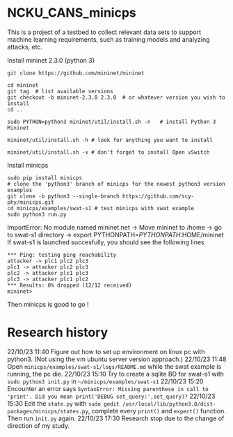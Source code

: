 # NCKU_CANS_minicps
This is a project of a testbed to collect relevant data sets to support machine learning requirements, such as training models and analyzing attacks, etc.

Install mininet 2.3.0 (python 3)

```
git clone https://github.com/mininet/mininet

cd mininet
git tag  # list available versions
git checkout -b mininet-2.3.0 2.3.0  # or whatever version you wish to install
cd ..

sudo PYTHON=python3 mininet/util/install.sh -n   # install Python 3 Mininet

mininet/util/install.sh -h # look for anything you want to install

mininet/util/install.sh -v # don't forget to install Open vSwitch
```
Install minicps
```
sudo pip install minicps
# clone the 'python3' branch of minicps for the newest python3 version examples
git clone -b python3 --single-branch https://github.com/scy-phy/minicps.git 
cd minicps/examples/swat-s1 # test minicps with swat example
sudo python3 run.py
```
ImportError: No module named mininet.net 
-> Move mininet to /home -> go to swat-s1 directory -> export PYTHONPATH=$PYTHONPATH:$HOME/mininet
If swat-s1 is launched succesfully, you should see the following lines
```
*** Ping: testing ping reachability
attacker -> plc1 plc2 plc3 
plc1 -> attacker plc2 plc3 
plc2 -> attacker plc1 plc3 
plc3 -> attacker plc1 plc2 
*** Results: 0% dropped (12/12 received)
mininet> 
```
Then minicps is good to go !

# Research history

22/10/23 11:40 Figure out how to set up environment on linux pc with python3. (Not using the vm ubuntu server version approach.) 
22/10/23 11:48 Open `minicps/examples/swat-s1/logs/README.md` while the swat example is running, the pc die.
22/10/23 15:10 Try to create a sqlite BD for swat-s1 with `sudo python3 init.py` in `~/minicps/examples/swat-s1`
22/10/23 15:20 Encounter an error says `SyntaxError: Missing parenthese in call to 'print'. Did you mean print('DEBUG set_query:',set_query)?`
22/10/23 15:30 Edit the `state.py` with `sudo gedit /usr/local/lib/python3.8/dist-packages/minicps/states.py`, complete every `print()` and `expect()` function. Then run `init.py` again.
22/10/23 17:30 Research stop due to the change of direction of my study. 

